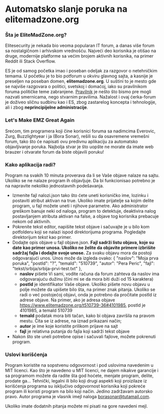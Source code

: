 # Automatsko slanje poruka na elitemadzone.org

### Šta je EliteMadZone.org?

Elitesecurity je nekada bio veoma popularan IT forum, a danas više forum sa nostalgičnom i arhivskom vrednošću. Najveći deo korisnika je otišao na druge, modernije platforme sa većim brojem aktivnih korisnika, na primer Reddit ili Stack Overflow. 

ES je od samog početka imao i poseban odeljak za razgovor o netehničkim temama. U početku je to bio potforum u okviru glavnog sajta, a kasnije je preseljen na poseban domen, **elitemadzone.org**. U suštini to je mesto gde se najviše razgovara o politici, svetskoj i domaćoj, iako su pravilnikom foruma političke teme zabranjene. [Pravilnik](https://www.youtube.com/watch?v=k9ojK9Q_ARE) je nešto što bismo pre mogli nazvati smernicama, nego stvarnim pravilima. Nažalost i ovaj ćerka-forum je doživeo sličnu sudbinu kao i ES, zbog zastarelog koncepta i tehnologije, ali i zbog **neprincipijelne administracije**. 

### Let's Make EMZ Great Again
Srećom, tim programera koji čine korisnici foruma sa nadimcima Everovic, Zurg, Buzzlightyear i ja (Bora Sonar), rešili su da osavremene vremešni forum, tako što će napisati ovu predivnu aplikaciju za automatsko objavljivanje poruka. Najbolja stvar je što uopšte ne morate da imate web brauzer i otvarate forum da biste objavili poruku!

### Kako aplikacija radi?

Program na svakih 10 minuta proverava da li se Vaše objave nalaze na sajtu. Ukoliko se ne nalaze program ih objavljuje. Da bi funkcionisao potrebno je na napravite nekoliko jednostavnih podešavanja.

- Izmenite fajl nalozi.json tako što ćete uneti korisničko ime, lozinku i postaviti atribut aktivan na true. Ukoliko imate prijatelje sa kojim delite program, u fajl možete uneti i njihove parametre. Ako administrator greškom banuje neki od naloga, program to detektuje, deaktivira nalog postavljanjem atributa aktivan na false, a objave tog korisnika prebacuje nekom od aktivnih.
 - Pokrenite tekst editor, napišite tekst objave i sačuvajte je u bilo kom potfolderu koji se nalazi ispod direktorijuma programa. Pogledajte direktorijum *tekst* kao primer.
- Dodajte opis objave u fajl objave.json. **Fajl sadrži listu objava, koje su date kao primer unosa. Ukoliko ne želite da objavite primere izbrišite sadržaj fajla i dodajte svoje unose.** Za svaku objavu mora da postoji odgovarajući unos. Unos može da izgleda ovako:
    {
        "naslov": "Moja prva poruka",
        "postId": "?",
        "temaId": "510739",
        "autor": "Pera Peric",
        "fajl": "tekst/srbija/srbija-prvi-test.txt"
    },
    - **naslov** pišete Vi sami, vodite računa da forum zahteva da naslov ima odgovarajuću dužinu (čini mi se da mora biti duži od 15 karaktera)
    - **postId** je identifikator Vaše objave. Ukoliko pišete novu objavu u polje možete da upišete bilo šta, na primer znak pitanja. Ukoliko se radi o već postojećoj objavi, onda je potrebno da pročitate postId iz adrese objave. Na primer, ako je adresa objave https://www.elitemadzone.org/t510739-36#4101985, postId je 4101985, a temaId 510739
    - **temaId** podatak mora biti tačan, kako bi objava završila na pravom mestu. Čita se iz adrese, na iznad prikazani način;
    - **autor**  je ime koje koristite prilikom prijave na sajt
    - **fajl** je relativna putanja do fajla koji sadrži tekst objave
- Nakon što ste uneli potrebne opise i sačuvali fajlove, možete pokrenuti program.

### Uslovi korišćenja

Program koristite na sopstvenu odgovornost i pod uslovima navedenim u MIT licenci. Kao što je navedeno u MIT licenci, ne dajem nikakve garancije i sa programom možete da radite šta god hoćete, menjate program, delite, prodate ga... Tehnički, legalni ili bilo koji drugi aspekti koji proizilaze iz korišćenja programa su isključivo odgovornost korisnika koji pokreće program ili koristi program na bilo koji način. Jedino zadržavam autorsko pravo. Autor programa je vlasnik imejl naloga borasonar@tutamail.com. 

Ukoliko imate dodatnih pitanja možete mi pisati na gore navedeni mejl.
